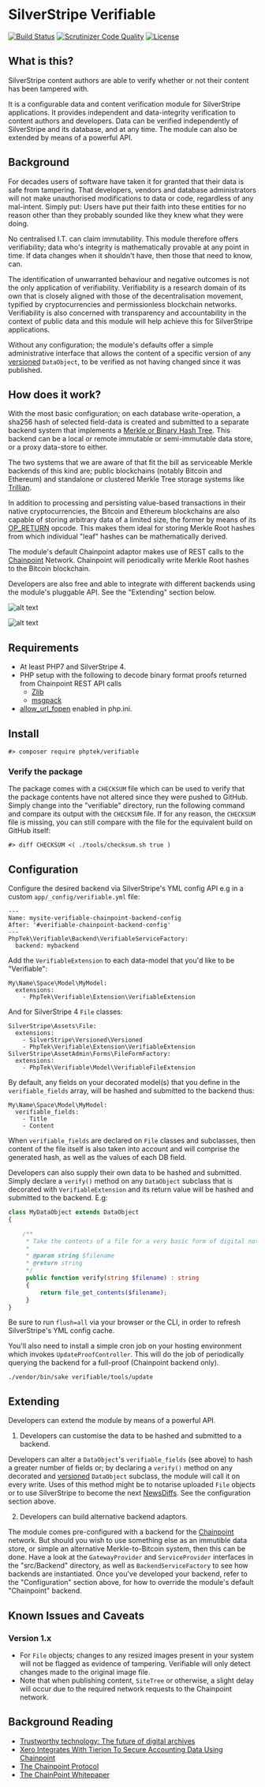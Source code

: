 # SilverStripe Verifiable

[![Build Status](https://api.travis-ci.org/phptek/silverstripe-verifiable.svg?branch=master)](https://travis-ci.org/phptek/silverstripe-verifiable)
[![Scrutinizer Code Quality](https://scrutinizer-ci.com/g/phptek/silverstripe-verifiable/badges/quality-score.png?b=master)](https://scrutinizer-ci.com/g/phptek/silverstripe-verifiable/?branch=master)
[![License](https://poser.pugx.org/phptek/verifiable/license.svg)](https://github.com/phptek/silverstripe-verifiable/blob/master/LICENSE.md)

## What is this?

SilverStripe content authors are able to verify whether or not their content has been tampered with.

It is a configurable data and content verification module for SilverStripe applications. It provides independent and data-integrity verification to content authors and developers. Data can be verified independently of SilverStripe and its database, and at any time. The module can also be extended by means of a powerful API.

## Background

For decades users of software have taken it for granted that their data is safe from tampering. That developers, vendors and database administrators will not make unauthorised modifications to data or code, regardless of any mal-intent. Simply put: Users have put their faith into these entities for no reason other than they probably sounded like they knew what they were doing.

No centralised I.T. can claim immutability. This module therefore offers verifiability; data who's integrity is mathematically provable at any point in time. If data changes when it shouldn't have, then those that need to know, can.

The identification of unwarranted behaviour and negative outcomes is not the only application of verifiability. Verifiability is a research domain of its own that is closely aligned with those of the decentralisation movement, typified by cryptocurrencies and permissionless blockchain networks. Verifiability is also concerned with transparency and accountability in the context of public data and this module will help achieve this for SilverStripe applications.

Without any configuration; the module's defaults offer a simple administrative interface that allows the content of a specific version of any [versioned](https://github.com/silverstripe/silverstripe-versioned) `DataObject`, to be verified as not having changed since it was published.

## How does it work?

With the most basic configuration; on each database write-operation, a sha256 hash of selected field-data is created and submitted to a separate backend system that implements a [Merkle or Binary Hash Tree](https://en.wikipedia.org/wiki/Merkle_tree). This backend can be a local or remote immutable or semi-immutable data store, or a proxy data-store to either.

The two systems that we are aware of that fit the bill as serviceable Merkle backends of this kind are; public blockchains (notably Bitcoin and Ethereum) and standalone or clustered Merkle Tree storage systems like [Trillian](https://github.com/google/trillian/). 

In addition to processing and persisting value-based transactions in their native cryptocurrencies, the Bitcoin and Ethereum blockchains are also capable of storing arbitrary data of a limited size, the former by means of its [OP_RETURN](https://en.bitcoin.it/wiki/OP_RETURN) opcode. This makes them ideal for storing Merkle Root hashes from which individual "leaf" hashes can be mathematically derived.

The module's default Chainpoint adaptor makes use of REST calls to the [Chainpoint](https://chainpoint.org/) Network. Chainpoint will periodically write Merkle Root hashes to the Bitcoin blockchain.

Developers are also free and able to integrate with different backends using the module's pluggable API. See the "Extending" section below.

![alt text](doc/img/screenshot-asset-admin-ss4.2.png "Screenshot from SilverStripe 4.2 asset admin")

![alt text](doc/img/screenshot-page-admin-ss4.2.png "Screenshot from SilverStripe 4.2 page admin")

## Requirements

 * At least PHP7 and SilverStripe 4.
 * PHP setup with the following to decode binary format proofs returned from Chainpoint REST API calls
   * [Zlib](https://secure.php.net/manual/en/book.zlib.php)
   * [msgpack](https://msgpack.org/)
 * [allow_url_fopen](http://nz2.php.net/manual/en/filesystem.configuration.php#ini.allow-url-fopen) enabled in php.ini.

## Install

    #> composer require phptek/verifiable

### Verify the package

The package comes with a `CHECKSUM` file which can be used to verify that the package contents have not altered since they were pushed to GitHub. Simply change into the "verifiable" directory, run the following command and compare its output with the `CHECKSUM` file. If for any reason, the `CHECKSUM` file is missing, you can still compare with the file for the equivalent build on GitHub itself:

```
#> diff CHECKSUM <( ./tools/checksum.sh true )
```
## Configuration

Configure the desired backend via SilverStripe's YML config API e.g in a custom `app/_config/verifiable.yml` file:

```YML
---
Name: mysite-verifiable-chainpoint-backend-config
After: '#verifiable-chainpoint-backend-config'
---
PhpTek\Verifiable\Backend\VerifiableServiceFactory:
  backend: mybackend
```

Add the `VerifiableExtension` to each data-model that you'd like to be "Verifiable":

```YML
My\Name\Space\Model\MyModel:
  extensions:
    - PhpTek\Verifiable\Extension\VerifiableExtension
```

And for SilverStripe 4 `File` classes:

```YML
SilverStripe\Assets\File:
  extensions:
    - SilverStripe\Versioned\Versioned
    - PhpTek\Verifiable\Extension\VerifiableExtension
SilverStripe\AssetAdmin\Forms\FileFormFactory:
  extensions:
    - PhpTek\Verifiable\Model\VerifiableFileExtension
```

By default, any fields on your decorated model(s) that you define in the `verifiable_fields` array, will be hashed and submitted to the backend thus:

```YML
My\Name\Space\Model\MyModel:
  verifiable_fields:
    - Title
    - Content
```

When `verifiable_fields` are declared on `File` classes and subclasses, then content of the file itself is also taken into account and will comprise the generated hash, as well as the values of each DB field.

Developers can also supply their own data to be hashed and submitted. Simply declare a `verify()` method on any `DataObject` subclass that is decorated with `VerifiableExtension` and its return value will be hashed and submitted to the backend. E.g:

```PHP
class MyDataObject extends DataObject
{

    /**
     * Take the contents of a file for a very basic form of digital notarisation.
     * 
     * @param string $filename 
     * @return string
     */ 
     public function verify(string $filename) : string
     {
         return file_get_contents($filename);
     }
}

```

Be sure to run `flush=all` via your browser or the CLI, in order to refresh SilverStripe's YML config cache.

You'll also need to install a simple cron job on your hosting environment which invokes `UpdateProofController`. This will do the job of periodically querying the backend for a full-proof (Chainpoint backend only).

    ./vendor/bin/sake verifiable/tools/update

## Extending

Developers can extend the module by means of a powerful API.

 1. Developers can customise the data to be hashed and submitted to a backend.

Developers can alter a `DataObject`'s `verifiable_fields` (see above) to hash a greater number of fields or; by declaring a `verify()` method on any decorated and [versioned](https://github.com/silverstripe/silverstripe-versioned) `DataObject` subclass, the module will call it on every write. Uses of this method might be to notarise uploaded `File` objects or to use SilverStripe to become the next [NewsDiffs](https://newsdiffs.org/). See the configuration section above.

 2. Developers can build alternative backend adaptors.

The module comes pre-configured with a backend for the [Chainpoint](https://chainpoint.org/) network. But should you wish to use something else as an immutible data store, or simple an alternative Merkle-to-Bitcoin system, then this can be done. Have a look at the `GatewayProvider` and `ServiceProvider` interfaces in the "src/Backend" directory, as well as `BackendServiceFactory` to see how backends are instantiated. Once you've developed your backend, refer to the "Configuration" section above, for how to override the module's default "Chainpoint" backend.

## Known Issues and Caveats

### Version 1.x

* For `File` objects; changes to any resized images present in your system will not be flagged as evidence of tampering. Verifiable will only detect changes made to the original image file.
* Note that when publishing content, `SiteTree` or otherwise, a slight delay will occur due to the required network requests to the Chainpoint network.

## Background Reading

* [Trustworthy technology: The future of digital archives](https://blog.nationalarchives.gov.uk/blog/trustworthy-technology-future-digital-archives/)
* [Xero Integrates With Tierion To Secure Accounting Data Using Chainpoint](https://blog.tierion.com/2018/04/19/xero-integrates-with-tierion-to-secure-accounting-data-using-chainpoint/)
* [The Chainpoint Protocol](https://chainpoint.org/)
* [The ChainPoint Whitepaper](https://github.com/chainpoint/whitepaper/blob/master/chainpoint_white_paper.pdf)
